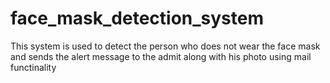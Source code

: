 # face_mask_detection_system


   This system is used to detect the person who does not wear the face mask and sends the alert message  to the admit along with his photo using mail functinality 

